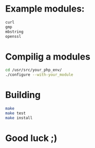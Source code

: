# Example modules:
```xml
curl 
gmp 
mbstring
openssl 
```

# Compilig a modules
```bash
cd /usr/src/your_php_env/
./configure --with-your_module
```
# Building
```bash
make
make test
make install
```
# Good luck ;)

